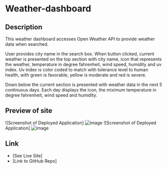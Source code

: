 # Weather-dashboard

## Description
This weather dashboard accesses Open Weather API to provide weather data when searched. 

User provides city name in the search box. When button clicked, current weather is presented on the top section with city name, icon that represents the weather, temperature in degree fahrenheit, wind speed, humidity and uv index. Uv index is color coded to match with tolerance level to human health, with green is favorable, yellow is moderate and red is severe.

Down below the current section is presented with weather data in the next 5 continuous days. Each day displays the icon, the miximum temperature in degree fahrenheit, wind speed and humidity.

## Preview of site
![Screenshot of Deployed Application] ![image](https://user-images.githubusercontent.com/83524121/127967429-2e87e4c0-0ae0-4ef2-9bf8-ea5cd6507023.png)
![Screenshot of Deployed Application] ![image](https://user-images.githubusercontent.com/83524121/127967564-c218b17c-3d87-4856-aab5-b556df789bc5.png)

## Link
* [See Live Site]
* [Link to GitHub Repo]
